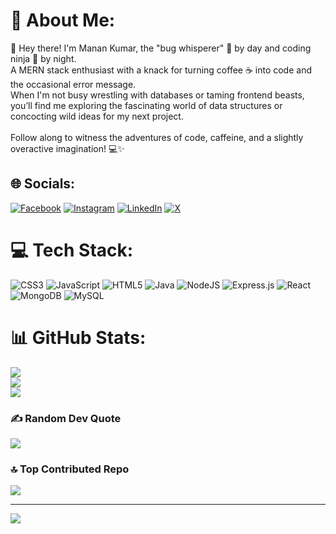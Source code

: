 # 💫 About Me:
👋 Hey there! I'm Manan Kumar, the "bug whisperer" 🐞 by day and coding ninja 🥷 by night.<br>A MERN stack enthusiast with a knack for turning coffee ☕ into code and the occasional error message.<br>When I'm not busy wrestling with databases or taming frontend beasts, you’ll find me exploring the fascinating world of data structures or concocting wild ideas for my next project.<br><br>Follow along to witness the adventures of code, caffeine, and a slightly overactive imagination! 💻✨


## 🌐 Socials:
[![Facebook](https://img.shields.io/badge/Facebook-%231877F2.svg?logo=Facebook&logoColor=white)](https://facebook.com/manan.gautam.585) [![Instagram](https://img.shields.io/badge/Instagram-%23E4405F.svg?logo=Instagram&logoColor=white)](https://instagram.com/life.Of.manan) [![LinkedIn](https://img.shields.io/badge/LinkedIn-%230077B5.svg?logo=linkedin&logoColor=white)](https://linkedin.com/in/manangautam) [![X](https://img.shields.io/badge/X-black.svg?logo=X&logoColor=white)](https://x.com/MananGautam46) 

# 💻 Tech Stack:
![CSS3](https://img.shields.io/badge/css3-%231572B6.svg?style=for-the-badge&logo=css3&logoColor=white) ![JavaScript](https://img.shields.io/badge/javascript-%23323330.svg?style=for-the-badge&logo=javascript&logoColor=%23F7DF1E) ![HTML5](https://img.shields.io/badge/html5-%23E34F26.svg?style=for-the-badge&logo=html5&logoColor=white) ![Java](https://img.shields.io/badge/java-%23ED8B00.svg?style=for-the-badge&logo=openjdk&logoColor=white) ![NodeJS](https://img.shields.io/badge/node.js-6DA55F?style=for-the-badge&logo=node.js&logoColor=white) ![Express.js](https://img.shields.io/badge/express.js-%23404d59.svg?style=for-the-badge&logo=express&logoColor=%2361DAFB) ![React](https://img.shields.io/badge/react-%2320232a.svg?style=for-the-badge&logo=react&logoColor=%2361DAFB) ![MongoDB](https://img.shields.io/badge/MongoDB-%234ea94b.svg?style=for-the-badge&logo=mongodb&logoColor=white) ![MySQL](https://img.shields.io/badge/mysql-4479A1.svg?style=for-the-badge&logo=mysql&logoColor=white)
# 📊 GitHub Stats:
![](https://github-readme-stats.vercel.app/api?username=manankumar94&theme=react&hide_border=false&include_all_commits=false&count_private=false)<br/>
![](https://github-readme-streak-stats.herokuapp.com/?user=manankumar94&theme=react&hide_border=false)<br/>
![](https://github-readme-stats.vercel.app/api/top-langs/?username=manankumar94&theme=react&hide_border=false&include_all_commits=false&count_private=false&layout=compact)

### ✍️ Random Dev Quote
![](https://quotes-github-readme.vercel.app/api?type=vetical&theme=tokyonight)

### 🔝 Top Contributed Repo
![](https://github-contributor-stats.vercel.app/api?username=manankumar94&limit=5&theme=react&combine_all_yearly_contributions=true)

---
[![](https://visitcount.itsvg.in/api?id=manankumar94&icon=2&color=1)](https://visitcount.itsvg.in)

<!-- Proudly created with GPRM ( https://gprm.itsvg.in ) -->
